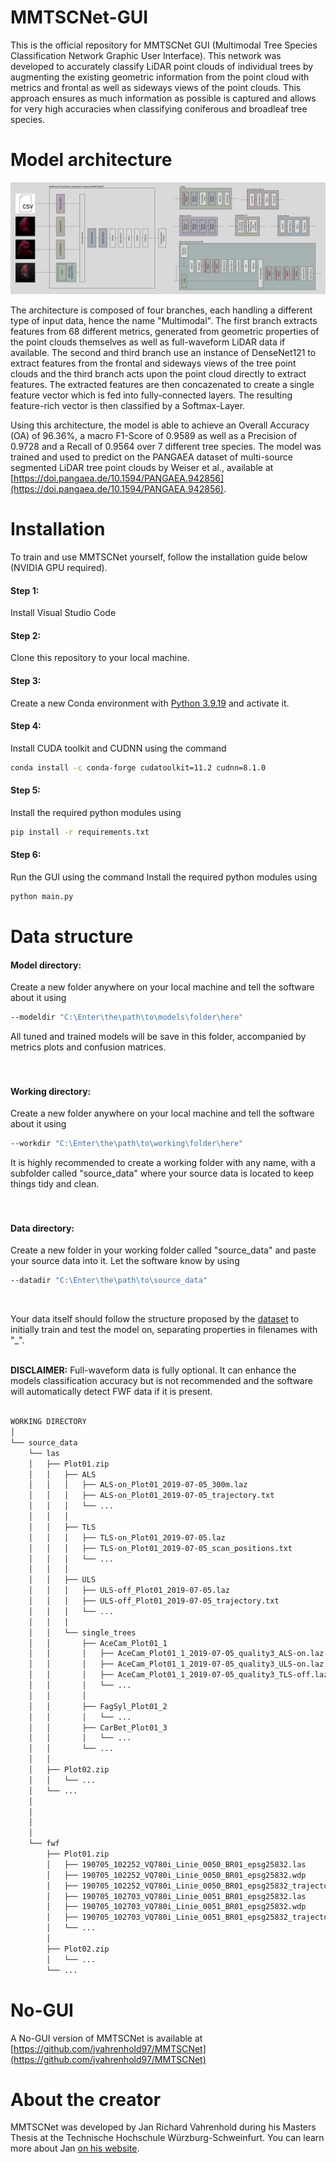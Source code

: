 # MMTSCNet-GUI
This is the official repository for MMTSCNet GUI (Multimodal Tree Species Classification Network Graphic User Interface). This network was developed to accurately classify LiDAR point clouds of individual trees by augmenting the existing geometric information from the point cloud with metrics and frontal as well as sideways views of the point clouds. This approach ensures as much information as possible is captured and allows for very high accuracies when classifying coniferous and broadleaf tree species.

# Model architecture
![alt text](images/MMTSCNet_architecture.png)

The architecture is composed of four branches, each handling a different type of input data, hence the name "Multimodal". The first branch extracts features from 68 different metrics, generated from geometric properties of the point clouds themselves as well as full-waveform LiDAR data if available. The second and third branch use an instance of DenseNet121 to extract features from the frontal and sideways views of the tree point clouds and the third branch acts upon the point cloud directly to extract features. The extracted features are then concazenated to create a single feature vector which is fed into fully-connected layers. The resulting feature-rich vector is then classified by a Softmax-Layer.

Using this architecture, the model is able to achieve an Overall Accuracy (OA) of 96.36%, a macro F1-Score of 0.9589 as well as a Precision of 0.9728 and a Recall of 0.9564 over 7 different tree species. The model was trained and used to predict on the PANGAEA dataset of multi-source segmented LiDAR tree point clouds by Weiser et al., available at [https://doi.pangaea.de/10.1594/PANGAEA.942856](https://doi.pangaea.de/10.1594/PANGAEA.942856).

# Installation
To train and use MMTSCNet yourself, follow the installation guide below (NVIDIA GPU required).

#### Step 1: 
Install Visual Studio Code

#### Step 2:
Clone this repository to your local machine.

#### Step 3:
Create a new Conda environment with [Python 3.9.19](https://www.python.org/downloads/release/python-3919/) and activate it.

#### Step 4:
Install CUDA toolkit and CUDNN using the command
```bash
conda install -c conda-forge cudatoolkit=11.2 cudnn=8.1.0
```

#### Step 5:
Install the required python modules using
```bash
pip install -r requirements.txt
```

#### Step 6:
Run the GUI using the command
Install the required python modules using
```bash
python main.py
```

# Data structure
#### Model directory:
Create a new folder anywhere on your local machine and tell the software about it using
```bash
--modeldir "C:\Enter\the\path\to\models\folder\here"
```
All tuned and trained models will be save in this folder, accompanied by metrics plots and confusion matrices.<br>
<br>
<br>

#### Working directory:
Create a new folder anywhere on your local machine and tell the software about it using
```bash
--workdir "C:\Enter\the\path\to\working\folder\here"
```
It is highly recommended to create a working folder with any name, with a subfolder called "source_data" where your source data is located to keep things tidy and clean.<br>
<br>
<br>

#### Data directory:
Create a new folder in your working folder called "source_data" and paste your source data into it. Let the software know by using
```bash
--datadir "C:\Enter\the\path\to\source_data"
```
<br>

Your data itself should follow the structure proposed by the [dataset](https://doi.pangaea.de/10.1594/PANGAEA.942856) to initially train and test the model on, separating properties in filenames with "_".<br>
<br>

**DISCLAIMER:** Full-waveform data is fully optional. It can enhance the models classification accuracy but is not recommended and the software will automatically detect FWF data if it is present.<br>
<br>

```bash
WORKING DIRECTORY
│
└── source_data
    └── las
    │   ├── Plot01.zip
    │   │   ├── ALS
    │   │   │   ├── ALS-on_Plot01_2019-07-05_300m.laz
    │   │   │   ├── ALS-on_Plot01_2019-07-05_trajectory.txt
    │   │   │   └── ...
    │   │   │
    │   │   ├── TLS
    │   │   │   ├── TLS-on_Plot01_2019-07-05.laz
    │   │   │   ├── TLS-on_Plot01_2019-07-05_scan_positions.txt
    │   │   │   └── ...
    │   │   │
    │   │   ├── ULS
    │   │   │   ├── ULS-off_Plot01_2019-07-05.laz
    │   │   │   ├── ULS-off_Plot01_2019-07-05_trajectory.txt
    │   │   │   └── ...
    │   │   │
    │   │   └── single_trees
    │   │       ├── AceCam_Plot01_1
    │   │       │   ├── AceCam_Plot01_1_2019-07-05_quality3_ALS-on.laz
    │   │       │   ├── AceCam_Plot01_1_2019-07-05_quality3_ULS-on.laz
    │   │       │   ├── AceCam_Plot01_1_2019-07-05_quality3_TLS-off.laz
    │   │       │   └── ...
    │   │       │
    │   │       ├── FagSyl_Plot01_2
    │   │       │   └── ...
    │   │       ├── CarBet_Plot01_3
    │   │       │   └── ...
    │   │       └── ...
    │   │
    │   ├── Plot02.zip
    │   │   └── ...
    │   └── ...
    │
    │
    │
    │
    └── fwf
        ├── Plot01.zip
        │   ├── 190705_102252_VQ780i_Linie_0050_BR01_epsg25832.las
        │   ├── 190705_102252_VQ780i_Linie_0050_BR01_epsg25832.wdp
        │   ├── 190705_102252_VQ780i_Linie_0050_BR01_epsg25832_trajectory.txt
        │   ├── 190705_102703_VQ780i_Linie_0051_BR01_epsg25832.las
        │   ├── 190705_102703_VQ780i_Linie_0051_BR01_epsg25832.wdp
        │   ├── 190705_102703_VQ780i_Linie_0051_BR01_epsg25832_trajectory.txt
        │   └── ...
        │
        ├── Plot02.zip
        │   └── ...
        └── ...
```

# No-GUI
A No-GUI version of MMTSCNet is available at [https://github.com/jvahrenhold97/MMTSCNet](https://github.com/jvahrenhold97/MMTSCNet)

# About the creator
MMTSCNet was developed by Jan Richard Vahrenhold during his Masters Thesis at the Technische Hochschule Würzburg-Schweinfurt. You can learn more about Jan [on his website](https://vahrenhol3d.de).
